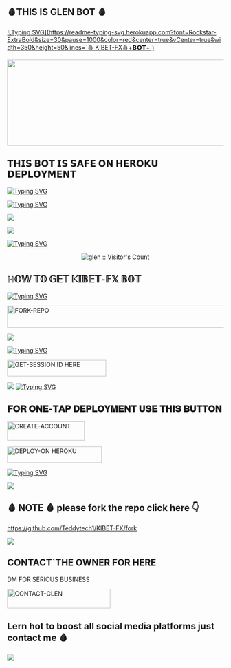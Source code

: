 ##  🩸THIS IS GLEN BOT 🩸

[![Typing SVG](https://readme-typing-svg.herokuapp.com?font=Rockstar-ExtraBold&size=30&pause=1000&color=red&center=true&vCenter=true&width=350&height=50&lines=`🩸 KIBET-FX🩸+𝗕𝗢𝗧+`)](https://git.io/typing-svg)

<p align="centre"><img src="https://files.catbox.moe/rx9ww0.jpg" width="900" height="200" />


## 𝗧𝗛𝗜𝗦 𝗕𝗢𝗧 𝗜𝗦 𝗦𝗔𝗙𝗘 𝗢𝗡 𝗛𝗘𝗥𝗢𝗞𝗨 𝗗𝗘𝗣𝗟𝗢𝗬𝗠𝗘𝗡𝗧

[![Typing SVG](https://readme-typing-svg.herokuapp.com?font=Rockstar-ExtraBold&size=30&pause=1000&color=red&center=true&vCenter=true&width=815&height=60&lines=🩸+🩸+🩸+🩸+🩸)](https://git.io/typing-svg) 


[![Typing SVG](https://readme-typing-svg.herokuapp.com?font=Rockstar-ExtraBold&size=30&pause=1000&color=red&center=true&vCenter=true&width=815&height=60&lines=𝐊𝐈𝐁𝐄𝐓-𝐅𝐗+𝗕𝗢𝗧+𝗖𝗥𝗘𝗔𝗧𝗘𝗗+𝗕𝗬+𝐊𝐈𝐁𝐄𝐓)](https://git.io/typing-svg) 


<a><img src='https://i.imgur.com/LyHic3i.gif'/></a>


<a><img src='https://i.imgur.com/LyHic3i.gif'/></a>

[![Typing SVG](https://readme-typing-svg.herokuapp.com?font=Rockstar-ExtraBold&size=30&pause=1000&color=red&center=true&vCenter=true&width=900&height=60&lines=𝗣𝗥𝗢𝗚𝗥𝗘𝗦𝗦`🩸+𝗙𝗢𝗥+𝐊𝐈𝐁𝐄𝐓-𝐅𝐗+𝗕𝗢𝗧+`🩸)](https://git.io/typing-svg) 


 <p align="center"><img src="https://profile-counter.glitch.me/{GLEN BOT}/count.svg" alt="glen :: Visitor's Count" old_src="https://profile-counter.glitch.me/{mustaffa}/count.svg" /></p>






## ℍ𝕆𝕎 𝕋𝕆 𝔾𝔼𝕋 𝕂𝕀𝔹𝔼𝕋-𝔽𝕏 𝔹𝕆𝕋

  
[![Typing SVG](https://readme-typing-svg.herokuapp.com?font=Rockstar-ExtraBold&color=red&lines=𝗙𝗢𝗥𝗞🩸+𝗔𝗡𝗗`🩸+𝗦𝗧𝗔𝗥`🩸+𝗥𝗘𝗣𝗢)](https://git.io/typing-svg)
 

   
   <a href="https://github.com/jtechde/james/fork"><img title="FORK-REPO" src="https://img.shields.io/badge/FORK-REPO-h?color=blue&style=for-the-badge&logo=iphone" width="700" height="50.45"/></a></p>


<a><img src='https://i.imgur.com/LyHic3i.gif'/></a>

 
 
[![Typing SVG](https://readme-typing-svg.herokuapp.com?font=Rockstar-ExtraBold&color=red&lines=𝗦𝗘𝗦𝗦𝗜𝗢𝗡`🩸+𝗜𝗗+𝗦𝗜𝗧𝗘`🩸+𝗜𝗦+𝗛𝗘𝗥𝗘`🩸⃟༑༑)](https://git.io/typing-svg)
 


  <a href="https://lucky-id.onrender.com/pair"><img title="GET-SESSION ID HERE" src="https://img.shields.io/badge/GET-SESSION ID HERE-h?color=green&style=for-the-badge&logo=Bugatti" width="230" height="38.45"/></a></p>

  
  <a><img src='https://i.imgur.com/LyHic3i.gif'/></a>
[![Typing SVG](https://readme-typing-svg.herokuapp.com?font=Rockstar-ExtraBold&color=yellow&lines=𝐃𝐄𝐏𝐋𝐎𝐘+𝐎𝐍+𝐇𝐄𝐑𝐎𝐊𝐔)](https://git.io/typing-svg)


 
## 𝐅𝐎𝐑 𝐎𝐍𝐄-𝐓𝐀𝐏 𝐃𝐄𝐏𝐋𝐎𝐘𝐌𝐄𝐍𝐓 𝐔𝐒𝐄 𝐓𝐇𝐈𝐒 𝐁𝐔𝐓𝐓𝐎𝐍
   
   <a href="https://signup.heroku.com/"><img title="CREATE-ACCOUNT" src="https://img.shields.io/badge/CREATE-ACCOUNT-h?color=blue&style=for-the-badge&logo=heroku" width="180" height="43.45"/></a></p>


 <a href="https://dashboard.heroku.com/new?template=https://github.com/Teddytech1/KIBET-FX"><img title="DEPLOY-ON HEROKU" src="https://img.shields.io/badge/DEPLOY-ON HEROKU-h?color=green&style=for-the-badge&logo=heroku" width="220" height="38.45"/></a></p>

 
 [![Typing SVG](https://readme-typing-svg.herokuapp.com?font=Rockstar-ExtraBold&size=30&pause=1000&color=0000FF&center=true&vCenter=true&width=815&height=60&lines=▭`🩸+▬+▭+▬+▭+▬+▭+▬+▭+▬+▭)](https://git.io/typing-svg) 


<a><img src='https://i.imgur.com/LyHic3i.gif'/></a>

## 🩸 NOTE 🩸 please fork the repo click here 👇
https://github.com/Teddytech1/KIBET-FX/fork


<a><img src='https://i.imgur.com/LyHic3i.gif'/></a>

## CONTACT`THE OWNER FOR HERE
  DM FOR SERIOUS BUSINESS

   <a href="https://wa.me/254799963583"><img title="CONTACT-GLEN" src="https://img.shields.io/badge/CONTACT-KIBET-h?color=black&style=for-the-badge&logo=WhatsApp" width="240" height="45"/></a></p>

## Lern hot to boost all social media platforms just contact me 🩸

 


<a><img src='https://i.imgur.com/LyHic3i.gif'/></a>

